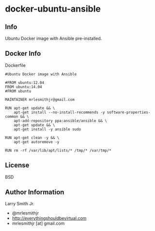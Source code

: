 # docker-ubuntu-ansible

Info
----

Ubuntu Docker image with Ansible pre-installed.

Docker Info
-----------
Dockerfile
````
#Ubuntu Docker image with Ansible

#FROM ubuntu:12.04
FROM ubuntu:14.04
#FROM ubuntu

MAINTAINER mrlesmithjr@gmail.com

RUN apt-get update && \
    apt-get install --no-install-recommends -y software-properties-common && \
    apt-add-repository ppa:ansible/ansible && \
    apt-get update && \
    apt-get install -y ansible sudo

RUN apt-get clean -y && \
    apt-get autoremove -y

RUN rm -rf /var/lib/apt/lists/* /tmp/* /var/tmp/*

````

License
-------

BSD

Author Information
------------------

Larry Smith Jr.
- @mrlesmithjr
- http://everythingshouldbevirtual.com
- mrlesmithjr [at] gmail.com
